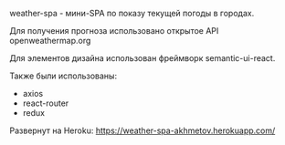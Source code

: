 weather-spa - мини-SPA по показу текущей погоды в городах.

Для получения прогноза использовано открытое API openweathermap.org

Для элементов дизайна использован фреймворк semantic-ui-react.

Также были использованы:
 - axios
 - react-router
 - redux
 
Развернут на Heroku: https://weather-spa-akhmetov.herokuapp.com/
